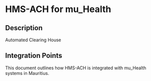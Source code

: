 # HMS-ACH for mu_Health

## Description

Automated Clearing House

## Integration Points

This document outlines how HMS-ACH is integrated with mu_Health systems in Mauritius.
